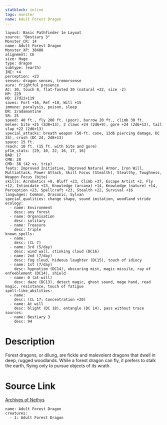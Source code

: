 ```yaml
---
statblock: inline
tags: monster
name: Adult Forest Dragon
---
```

```statblock
layout: Basic Pathfinder 1e Layout
source: "Bestiary 3"
Monster_CR: 14
name: Adult Forest Dragon
Monster_XP: 38400
alignment: CE
size: Huge
type: dragon
subtype: (earth)
INI: +4
perception: +23
senses: dragon senses, tremorsense
aura: frightful presence
AC: 30, touch 8, flat-footed 30 (natural +22, size -2)
HP: 229
HD: 17d12+119
saves: Fort +16, Ref +10, Will +15
immune: paralysis, poison, sleep
DR: 2/adamantine
SR: 25
speed: 40 ft., fly 200 ft. (poor), burrow 20 ft., climb 30 ft.
melee: bite +25 (2d8+13), 2 claws +24 (2d6+9), gore +24 (2d6+13), tail slap +22 (2d6+13)
special_attacks: breath weapon (50-ft. cone, 12d6 piercing damage, DC 24), crush (DC 24, 2d8+13)
space: 15 ft.
reach: 10 ft. (15 ft. with bite and gore)
pf1e_stats: [29, 10, 22, 16, 17, 16]
BAB: 17
CMB: 28
CMD: 38 (42 vs. trip)
feats: Improved Initiative, Improved Natural Armor, Iron Will, Multiattack, Power Attack, Skill Focus (Stealth), Stealthy, Toughness, Weapon Focus (bite)
skills: Acrobatics +8, Bluff +23, Climb +37, Escape Artist +2, Fly +12, Intimidate +23, Knowledge (arcana) +14, Knowledge (nature) +14, Perception +23, Spellcraft +23, Stealth +22, Survival +16
languages: Common, Draconic, Sylvan
special_qualities: change shape, sound imitation, woodland stride
ecology:
  - name: Environment
    desc: any forest
  - name: Organisation
    desc: solitary
  - name: Treasure
    desc: triple
known_spells:
  - name:
    desc: (CL 7)
  - name: 3rd (5/day)
    desc: wind wall, stinking cloud (DC16)
  - name: 2nd (7/day)
    desc: fog cloud, hideous laughter (DC15), touch of idiocy
  - name: 1st (7/day)
    desc: hypnotism (DC14), obscuring mist, magic missile, ray of enfeeblement (DC14), shield
  - name: 0 (at-will)
    desc: daze (DC13), detect magic, ghost sound, mage hand, read magic, resistance, touch of fatigue
spell-like_abilities:
  - name:
    desc: (CL 17; Concentration +20)
  - name: At will
    desc: blight (DC 18), entangle (DC 14), pass without trace
sources:
  - name: Bestiary 3
    desc: 94
```
# Description
Forest dragons, or dilung, are fickle and malevolent dragons that dwell in deep, rugged woodlands. While a forest dragon can fly, it prefers to stalk the earth, flying only to pursue objects of its wrath.
# Source Link
[Archives of Nethys](https://aonprd.com/MonsterDisplay.aspx?ItemName=Adult%20Forest%20Dragon)
```encounter-table
name: Adult Forest Dragon
creatures:
  - 1: Adult Forest Dragon
```
